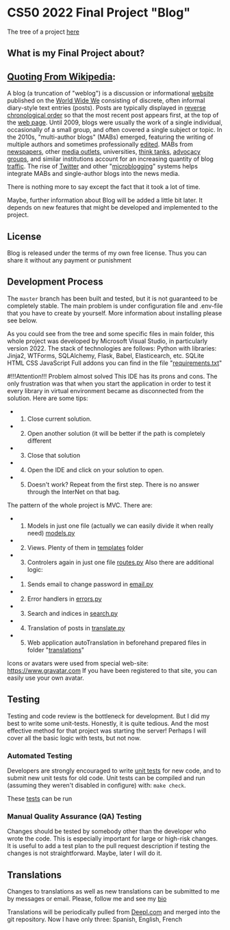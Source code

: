 CS50 2022 Final Project "Blog"
=====================================

The tree of a project [here](https://github.com/Demanrusss/CS50x_Harvard/tree/main/Final_Project/Blog)

What is my Final Project about?
---------------------

## [Quoting From Wikipedia](https://en.wikipedia.org/wiki/Blog):
A blog (a truncation of "weblog") is a discussion or informational [website](https://en.wikipedia.org/wiki/Website) published on the [World Wide We](https://en.wikipedia.org/wiki/World_Wide_Web)
consisting of discrete, often informal diary-style text entries (posts). Posts are typically displayed in [reverse 
chronological order](https://en.wikipedia.org/wiki/Reverse_chronology) so that the most recent post appears first, at the top of the [web page](https://en.wikipedia.org/wiki/Web_page). Until 2009, blogs 
were usually the work of a single individual, occasionally of a small group, and often covered a single subject 
or topic. In the 2010s, "multi-author blogs" (MABs) emerged, featuring the writing of multiple authors and sometimes 
professionally [edited](https://en.wikipedia.org/wiki/Editing). MABs from [newspapers](https://en.wikipedia.org/wiki/Newspaper), other [media outlets](https://en.wikipedia.org/wiki/News_media), universities, [think tanks](https://en.wikipedia.org/wiki/Think_tank), [advocacy groups](https://en.wikipedia.org/wiki/Advocacy_group), 
and similar institutions account for an increasing quantity of blog [traffic](https://en.wikipedia.org/wiki/Web_traffic). The rise of [Twitter](https://en.wikipedia.org/wiki/Twitter) and other "[microblogging](https://en.wikipedia.org/wiki/Microblogging)" 
systems helps integrate MABs and single-author blogs into the news media.

There is nothing more to say except the fact that  it took a lot of time.

Maybe, further information about Blog will be added a little bit later. It depends on new features that might be 
developed and implemented to the project.

License
-------

Blog is released under the terms of my own free license. Thus you can share it without any payment or punishment

Development Process
-------------------

The `master` branch has been built and tested, but it is not guaranteed to be
completely stable. The main problem is under configuration file and .env-file that you have to create by yourself.
More information about installing please see below.

As you could see from the tree and some specific files in main folder, this whole project was developed by Microsoft
Visual Studio, in particularly version 2022. 
The stack of technologies are follows:
Python with libraries: Jinja2, WTForms, SQLAlchemy, Flask, Babel, Elasticearch, etc.
SQLite
HTML
CSS
JavaScript
Full addons you can find in the file "[requirements.txt](https://github.com/Demanrusss/CS50x_Harvard/blob/main/Final_Project/Blog/requirements.txt)"

#!!!Attention!!! Problem almost solved
This IDE has its prons and cons. The only frustration was that when you start the application in order to test it every
library in virtual environment became as disconnected from the solution.
Here are some tips:
 * 1) Close current solution.
 * 2) Open another solution (it will be better if the path is completely different
 * 3) Close that solution
 * 4) Open the IDE and click on your solution to open.
 * 5) Doesn't work? Repeat from the first step.
There is no answer through the InterNet on that bag.

The pattern of the whole project is MVC.
There are:
 * 1) Models in just one file (actually we can easily divide it when really need) [models.py](https://github.com/Demanrusss/CS50x_Harvard/blob/main/Final_Project/Blog/app/models.py)
 * 2) Views. Plenty of them in [templates](https://github.com/Demanrusss/CS50x_Harvard/tree/main/Final_Project/Blog/app/templates) folder
 * 3) Controlers again in just one file [routes.py](https://github.com/Demanrusss/CS50x_Harvard/blob/main/Final_Project/Blog/app/routes.py)
Also there are additional logic:
 * 1) Sends email to change password in [email.py](https://github.com/Demanrusss/CS50x_Harvard/blob/main/Final_Project/Blog/app/email.py)
 * 2) Error handlers in [errors.py](https://github.com/Demanrusss/CS50x_Harvard/blob/main/Final_Project/Blog/app/errors.py)
 * 3) Search and indices in [search.py](https://github.com/Demanrusss/CS50x_Harvard/blob/main/Final_Project/Blog/app/search.py)
 * 4) Translation of posts in [translate.py](https://github.com/Demanrusss/CS50x_Harvard/blob/main/Final_Project/Blog/app/translate.py)
 * 5) Web application autoTranslation in beforehand prepared files in folder "[translations](https://github.com/Demanrusss/CS50x_Harvard/tree/main/Final_Project/Blog/app/translations)"

Icons or avatars were used from special web-site: https://www.gravatar.com
If you have been registered to that site, you can easily use your own avatar.

Testing
-------

Testing and code review is the bottleneck for development. But I did my best to write some unit-tests.
Honestly, it is quite tedious. And the most effective method for that project was starting the server!
Perhaps I will cover all the basic logic with tests, but not now.

### Automated Testing

Developers are strongly encouraged to write [unit tests](src/test/README.md) for new code, and to
submit new unit tests for old code. Unit tests can be compiled and run
(assuming they weren't disabled in configure) with: `make check`.

These [tests](https://github.com/Demanrusss/CS50x_Harvard/blob/main/Final_Project/Blog/tests.py) can be run

### Manual Quality Assurance (QA) Testing

Changes should be tested by somebody other than the developer who wrote the
code. This is especially important for large or high-risk changes. It is useful
to add a test plan to the pull request description if testing the changes is
not straightforward. Maybe, later I will do it.

Translations
------------

Changes to translations as well as new translations can be submitted to me by messages or email.
Please, follow me and see my [bio](https://github.com/Demanrusss)

Translations will be periodically pulled from [Deepl.com](https://www.deepl.com) and merged into the git repository. Now I have 
only three: Spanish, English, French
